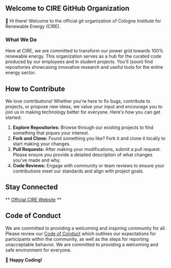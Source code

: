 ## Welcome to CIRE GitHub Organization
👋 Hi there! Welcome to the official git organization of Cologne Institute for Renewable Energy (CIRE).


### What We Do
Here at CIRE, we are committed to transform our power grid towards 100% renewable energy.
This organization serves as a hub for the curated code produced by our employees and in student projects. 
You'll (soon) find repositories showcasing innovative research and useful tools for the entire energy sector.

## How to Contribute

We love contributions! Whether you're here to fix bugs, contribute to projects, or propose new ideas, we value your input and encourage you to join us in making technology better for everyone. Here's how you can get started:

1. **Explore Repositories:** Browse through our existing projects to find something that piques your interest.
2. **Fork and Clone:** Found something you like? Fork it and clone it locally to start making your changes.
3. **Pull Requests:** After making your modifications, submit a pull request. Please ensure you provide a detailed description of what changes you've made and why.
4. **Code Reviews:** Engage with community or team reviews to ensure your contributions meet our standards and align with project goals.

## Stay Connected
** [Official CIRE Website](https://www.th-koeln.de/anlagen-energie-und-maschinensysteme/cologne-institute-for-renewable-energy_13385.php) **

## Code of Conduct

We are committed to providing a welcoming and inspiring community for all. Please review our [Code of Conduct](https://github.com/cire-thk/.github/blob/main/CODE_OF_CONDUCT.md) which outlines our expectations for participants within the community, as well as the steps for reporting unacceptable behavior. We are committed to providing a welcoming and safe environment for everyone.

🚀 **Happy Coding!**
